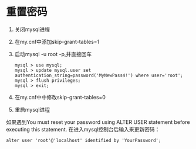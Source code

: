 # 重置密码

1. 关闭mysql进程

2. 在my.cnf中添加skip-grant-tables=1

3. 启动mysql -u root -p,并直接回车

   ```
   mysql > use mysql;
   mysql > update mysql.user set authentication_string=password('MyNewPass4!') where user='root';
   mysql > flush privileges;
   mysql > exit;
   ```

4. 在my.cnf中中修改skip-grant-tables=0

5. 重启mysql进程



如果遇到You must reset your password using ALTER USER statement before executing this statement.
在进入mysql控制台后输入来更新密码：

```
alter user 'root'@'localhost' identified by 'YourPassword';
```

